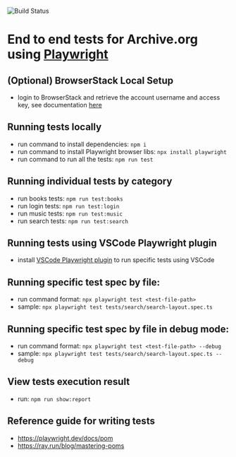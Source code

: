 ![Build Status](https://github.com/internetarchive/archiveorg-e2e-tests/actions/workflows/main.yml/badge.svg)

# End to end tests for Archive.org using [Playwright](https://playwright.dev/)

## (Optional) BrowserStack Local Setup

- login to BrowserStack and retrieve the account username and access key, see documentation [here](https://www.browserstack.com/docs/automate/playwright/getting-started/nodejs/test-runner)


## Running tests locally

- run command to install dependencies: `npm i`
- run command to install Playwright browser libs: `npx install playwright`
- run command to run all the tests: `npm run test`


## Running individual tests by category

- run books tests: `npm run test:books`
- run login tests: `npm run test:login`
- run music tests: `npm run test:music`
- run search tests: `npm run test:search`


## Running tests using VSCode Playwright plugin

- install [VSCode Playwright plugin](https://marketplace.visualstudio.com/items?itemName=ms-playwright.playwright) to run specific tests using VSCode

## Running specific test spec by file:

- run command format: `npx playwright test <test-file-path>`
- sample: `npx playwright test tests/search/search-layout.spec.ts`


## Running specific test spec by file in debug mode:

- run command format: `npx playwright test <test-file-path> --debug`
- sample: `npx playwright test tests/search/search-layout.spec.ts --debug`


## View tests execution result

- run: `npm run show:report`


## Reference guide for writing tests

- https://playwright.dev/docs/pom
- https://ray.run/blog/mastering-poms
